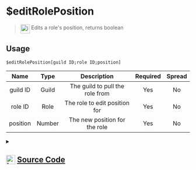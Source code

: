 # $editRolePosition
> <img align="top" src="https://upload.wikimedia.org/wikipedia/commons/thumb/e/e4/Infobox_info_icon.svg/160px-Infobox_info_icon.svg.png?20150409153300" alt="image" width="25" height="auto"> Edits a role's position, returns boolean
## Usage
```
$editRolePosition[guild ID;role ID;position]
```
| Name | Type | Description | Required | Spread
| :---: | :---: | :---: | :---: | :---: |
guild ID | Guild | The guild to pull the role from | Yes | No
role ID | Role | The role to edit position for | Yes | No
position | Number | The new position for the role | Yes | No
<details>
<summary>
    
## <img align="top" src="https://cdn4.iconfinder.com/data/icons/iconsimple-logotypes/512/github-512.png" alt="image" width="25" height="auto">  [Source Code](https://github.com/tryforge/ForgeScript-V2/blob/main/src/native/editRolePosition.ts)
    
</summary>
    
```ts
import { noop } from "lodash"
import { ArgType, NativeFunction, Return } from "../structures"

export default new NativeFunction({
    name: "$editRolePosition",
    version: "1.0.7",
    description: "Edits a role's position, returns boolean",
    unwrap: true,
    brackets: true,
    args: [
        {
            name: "guild ID",
            description: "The guild to pull the role from",
            rest: false,
            required: true,
            type: ArgType.Guild,
        },
        {
            name: "role ID",
            pointer: 0,
            type: ArgType.Role,
            description: "The role to edit position for",
            rest: false,
            required: true,
        },
        {
            name: "position",
            description: "The new position for the role",
            rest: false,
            type: ArgType.Number,
            required: true,
        },
    ],
    async execute(_, [, role, pos]) {
        return this.success(!!(await role.setPosition(pos).catch(noop)))
    },
})

```
    
</details>